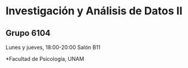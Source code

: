 # Investigación y Análisis de Datos II
## Grupo 6104

Lunes y jueves, 18:00-20:00
Salón B11

*Facultad de Psicología, UNAM
